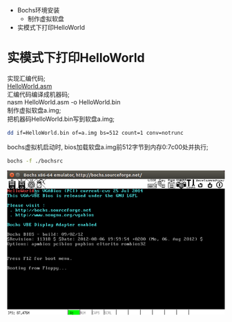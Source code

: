 - Bochs环境安装
    - 制作虚拟软盘
- 实模式下打印HelloWorld

# 实模式下打印HelloWorld
实现汇编代码;    
[HelloWorld.asm](/chapter1/HelloWorld.asm)  
汇编代码编译成机器码;      
nasm HelloWorld.asm -o HelloWorld.bin  
制作虚拟软盘a.img;    
把机器码HelloWorld.bin写到软盘a.img;  

```bash
dd if=HelloWorld.bin of=a.img bs=512 count=1 conv=notrunc
```
bochs虚拟机启动时, bios加载软盘a.img前512字节到内存0:7c00处并执行;  

```bash
bochs -f ./bochsrc
```
![运行结果](/res/HelloWorld.png)

